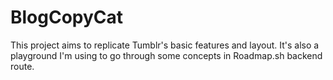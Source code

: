 # BlogCopyCat
This project aims to replicate Tumblr's basic features and layout. It's also a playground I'm using to go through some concepts in Roadmap.sh backend route.
